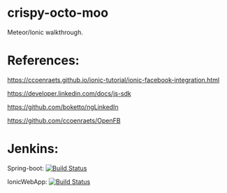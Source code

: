 # crispy-octo-moo
Meteor/Ionic walkthrough.

# References:

https://ccoenraets.github.io/ionic-tutorial/ionic-facebook-integration.html

https://developer.linkedin.com/docs/js-sdk

https://github.com/boketto/ngLinkedIn

https://github.com/ccoenraets/OpenFB

# Jenkins:

Spring-boot: [![Build Status](http://ec2-54-218-63-45.us-west-2.compute.amazonaws.com:8080/buildStatus/icon?job=DEV_Snap415_Server)](http://ec2-54-218-63-45.us-west-2.compute.amazonaws.com:8080/job/DEV_Snap415_Server/)

IonicWebApp: [![Build Status](http://ec2-54-218-63-45.us-west-2.compute.amazonaws.com:8080/job/DEV_Snap415_WebApp/badge/icon)](http://ec2-54-218-63-45.us-west-2.compute.amazonaws.com:8080/job/DEV_Snap415_WebApp/)
